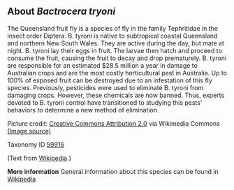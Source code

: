 **About *Bactrocera tryoni***
-------------------------
The Queensland fruit fly is a species of fly in the family Tephritidae 
in the insect order Diptera. B. tyroni is native to subtropical 
coastal Queensland and northern New South Wales. They are active 
during the day, but mate at night. B. tyroni lay their eggs in fruit. 
The larvae then hatch and proceed to consume the fruit, causing the 
fruit to decay and drop prematurely. B. tyroni are responsible for an 
estimated $28.5 million a year in damage to Australian crops and are 
the most costly horticultural pest in Australia. Up to 100% of exposed 
fruit can be destroyed due to an infestation of this fly species. 
Previously, pesticides were used to eliminate B. tyroni from damaging 
crops. However, these chemicals are now banned. Thus, experts devoted 
to B. tyroni control have transitioned to studying this pests' 
behaviors to determine a new method of elimination.


Picture credit: [Creative Commons Attribution 2.0](https://creativecommons.org/licenses/by/2.0) via Wikimedia Commons [(Image source)](https://en.wikipedia.org/wiki/File:Queensland_Fruit_Fly_-_Bactrocera_tryoni.jpg)

Taxonomy ID [59916](https://www.uniprot.org/taxonomy/59916)

(Text from [Wikipedia](https://en.wikipedia.org/).)

**More information**
General information about this species can be found in [Wikipedia](https://en.wikipedia.org/wiki/Bactrocera_tryoni)
